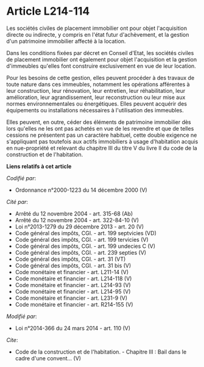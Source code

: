 # Article L214-114

Les sociétés civiles de placement immobilier ont pour objet l'acquisition directe ou indirecte, y compris en l'état futur
d'achèvement, et la gestion d'un patrimoine immobilier affecté à la location. 

Dans les conditions fixées par décret en Conseil d'Etat, les sociétés civiles de placement immobilier ont également pour
objet l'acquisition et la gestion d'immeubles qu'elles font construire exclusivement en vue de leur location. 

Pour les besoins de cette gestion, elles peuvent procéder à des travaux de toute nature dans ces immeubles, notamment les
opérations afférentes à leur construction, leur rénovation, leur entretien, leur réhabilitation, leur amélioration, leur
agrandissement, leur reconstruction ou leur mise aux normes environnementales ou énergétiques. Elles peuvent acquérir des
équipements ou installations nécessaires à l'utilisation des immeubles. 

Elles peuvent, en outre, céder des éléments de patrimoine immobilier dès lors qu'elles ne les ont pas achetés en vue de les
revendre et que de telles cessions ne présentent pas un caractère habituel, cette double exigence ne s'appliquant pas
toutefois aux actifs immobiliers à usage d'habitation acquis en nue-propriété et relevant du chapitre III du titre V du livre
II du code de la construction et de l'habitation.

**Liens relatifs à cet article**

_Codifié par_:

  - Ordonnance n°2000-1223 du 14 décembre 2000 (V)

_Cité par_:

  - Arrêté du 12 novembre 2004 - art. 315-68 (Ab)
  - Arrêté du 12 novembre 2004 - art. 322-84-10 (V)
  - Loi n°2013-1279 du 29 décembre 2013 - art. 20 (V)
  - Code général des impôts, CGI. - art. 199 septvicies (VD)
  - Code général des impôts, CGI. - art. 199 tervicies (V)
  - Code général des impôts, CGI. - art. 199 undecies C (V)
  - Code général des impôts, CGI. - art. 239 septies (V)
  - Code général des impôts, CGI. - art. 31 (VT)
  - Code général des impôts, CGI. - art. 31 bis (V)
  - Code monétaire et financier - art. L211-14 (V)
  - Code monétaire et financier - art. L214-118 (V)
  - Code monétaire et financier - art. L214-93 (V)
  - Code monétaire et financier - art. L214-95 (V)
  - Code monétaire et financier - art. L231-9 (V)
  - Code monétaire et financier - art. R214-155 (V)

_Modifié par_:

  - Loi n°2014-366 du 24 mars 2014 - art. 110 (V)

_Cite_:

  - Code de la construction et de l'habitation. -  Chapitre III : Bail dans le cadre d'une convent... (V)
